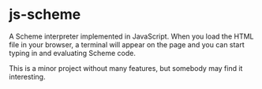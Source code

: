 # js-scheme

A Scheme interpreter implemented in JavaScript. When you load the HTML file in your browser, a terminal will appear on the page and you can start typing in and evaluating Scheme code.

This is a minor project without many features, but somebody may find it interesting.
